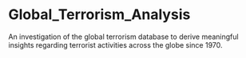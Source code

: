# Global_Terrorism_Analysis
An investigation of the global terrorism database to derive meaningful insights regarding terrorist activities across the globe since 1970.
